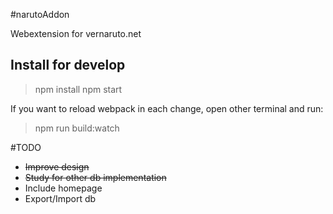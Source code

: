 #narutoAddon

Webextension for vernaruto.net

## Install for develop

> npm install
> npm start

If you want to reload webpack in each change, open other terminal and run:
> npm run build:watch

#TODO
- ~~Improve design~~
- ~~Study for other db implementation~~
- Include homepage
- Export/Import db 
